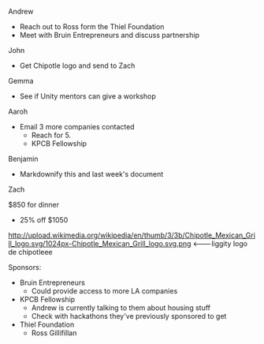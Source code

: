 Andrew
- Reach out to Ross form the Thiel Foundation
- Meet with Bruin Entrepreneurs and discuss partnership

John
- Get Chipotle logo and send to Zach

Gemma
- See if Unity mentors can give a workshop

Aaroh
- Email 3 more companies contacted
	- Reach for 5.
	- KPCB Fellowship

Benjamin
- Markdownify this and last week's document

Zach

$850 for dinner
- 25% off $1050

http://upload.wikimedia.org/wikipedia/en/thumb/3/3b/Chipotle_Mexican_Grill_logo.svg/1024px-Chipotle_Mexican_Grill_logo.svg.png           <---liggity logo de chipotleee

Sponsors:
- Bruin Entrepreneurs
	- Could provide access to more LA companies
- KPCB Fellowship
	- Andrew is currently talking to them about housing stuff
	- Check with hackathons they've previously sponsored to get
- Thiel Foundation
	- Ross Gillifillan
